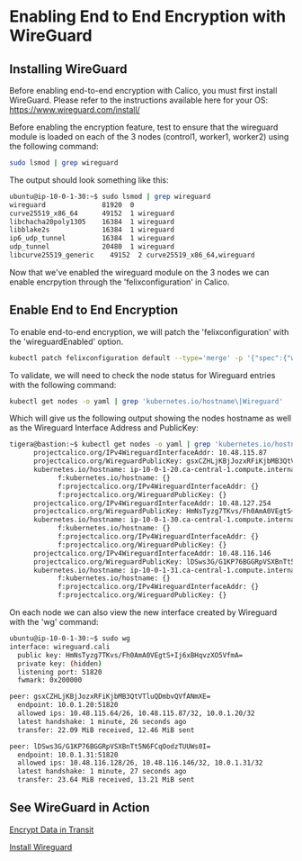# Enabling End to End Encryption with WireGuard

## Installing WireGuard

Before enabling end-to-end encryption with Calico, you must first install WireGuard. Please refer to the instructions available here for your OS: https://www.wireguard.com/install/

Before enabling the encryption feature, test to ensure that the wireguard module is loaded on each of the 3 nodes (control1, worker1, worker2) using the following command:

```bash
sudo lsmod | grep wireguard
```

The output should look something like this:

```bash
ubuntu@ip-10-0-1-30:~$ sudo lsmod | grep wireguard
wireguard              81920  0
curve25519_x86_64      49152  1 wireguard
libchacha20poly1305    16384  1 wireguard
libblake2s             16384  1 wireguard
ip6_udp_tunnel         16384  1 wireguard
udp_tunnel             20480  1 wireguard
libcurve25519_generic    49152  2 curve25519_x86_64,wireguard
```

Now that we've enabled the wireguard module on the 3 nodes we can enable encrpytion through the 'felixconfiguration' in Calico.

## Enable End to End Encryption

To enable end-to-end encryption, we will patch the 'felixconfiguration' with the 'wireguardEnabled' option.

```bash
kubectl patch felixconfiguration default --type='merge' -p '{"spec":{"wireguardEnabled":true}}'
```

To validate, we will need to check the node status for Wireguard entries with the following command:

```bash
kubectl get nodes -o yaml | grep 'kubernetes.io/hostname\|Wireguard'
```

Which will give us the following output showing the nodes hostname as well as the Wireguard Interface Address and PublicKey:

```bash
tigera@bastion:~$ kubectl get nodes -o yaml | grep 'kubernetes.io/hostname\|Wireguard'
      projectcalico.org/IPv4WireguardInterfaceAddr: 10.48.115.87
      projectcalico.org/WireguardPublicKey: gsxCZHLjKBjJozxRFiKjbMB3QtVTluQDmbvQVfANmXE=
      kubernetes.io/hostname: ip-10-0-1-20.ca-central-1.compute.internal
            f:kubernetes.io/hostname: {}
            f:projectcalico.org/IPv4WireguardInterfaceAddr: {}
            f:projectcalico.org/WireguardPublicKey: {}
      projectcalico.org/IPv4WireguardInterfaceAddr: 10.48.127.254
      projectcalico.org/WireguardPublicKey: HmNsTyzg7TKvs/Fh0AmA0VEgtS+Ij6xBHqvzXO5VfmA=
      kubernetes.io/hostname: ip-10-0-1-30.ca-central-1.compute.internal
            f:kubernetes.io/hostname: {}
            f:projectcalico.org/IPv4WireguardInterfaceAddr: {}
            f:projectcalico.org/WireguardPublicKey: {}
      projectcalico.org/IPv4WireguardInterfaceAddr: 10.48.116.146
      projectcalico.org/WireguardPublicKey: lDSws3G/G1KP76BGGRpVSXBnTt5N6FCqOodzTUUWs0I=
      kubernetes.io/hostname: ip-10-0-1-31.ca-central-1.compute.internal
            f:kubernetes.io/hostname: {}
            f:projectcalico.org/IPv4WireguardInterfaceAddr: {}
            f:projectcalico.org/WireguardPublicKey: {}
```

On each node we can also view the new interface created by Wireguard with the 'wg' command:

```bash
ubuntu@ip-10-0-1-30:~$ sudo wg
interface: wireguard.cali
  public key: HmNsTyzg7TKvs/Fh0AmA0VEgtS+Ij6xBHqvzXO5VfmA=
  private key: (hidden)
  listening port: 51820
  fwmark: 0x200000

peer: gsxCZHLjKBjJozxRFiKjbMB3QtVTluQDmbvQVfANmXE=
  endpoint: 10.0.1.20:51820
  allowed ips: 10.48.115.64/26, 10.48.115.87/32, 10.0.1.20/32
  latest handshake: 1 minute, 26 seconds ago
  transfer: 22.09 MiB received, 12.46 MiB sent

peer: lDSws3G/G1KP76BGGRpVSXBnTt5N6FCqOodzTUUWs0I=
  endpoint: 10.0.1.31:51820
  allowed ips: 10.48.116.128/26, 10.48.116.146/32, 10.0.1.31/32
  latest handshake: 1 minute, 27 seconds ago
  transfer: 23.64 MiB received, 13.21 MiB sent
```

## See WireGuard in Action



[Encrypt Data in Transit](https://docs.tigera.io/compliance/encrypt-cluster-pod-traffic)

[Install Wireguard](https://www.wireguard.com/install/)
